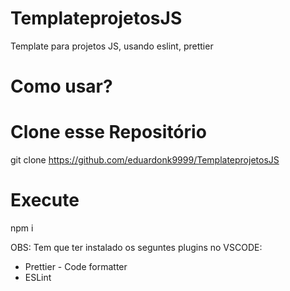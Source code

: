# TemplateprojetosJS
Template para projetos JS, usando eslint, prettier


# Como usar?

# Clone esse Repositório
git clone https://github.com/eduardonk9999/TemplateprojetosJS

# Execute
npm i

OBS: Tem que ter instalado os seguntes plugins no VSCODE:
- Prettier - Code formatter
- ESLint



